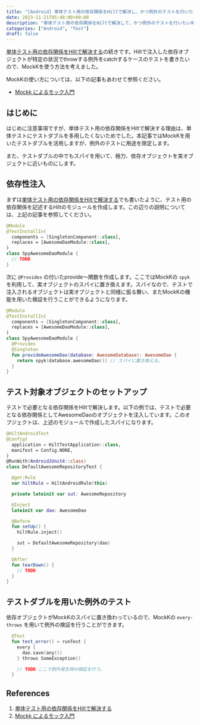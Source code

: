 ```yaml
---
title: "[Android] 単体テスト用の依存関係をHiltで解決し、かつ例外のテストを行いたい場合のパターン🗡️"
date: 2023-11-21T05:48:00+09:00
description: "単体テスト用の依存関係をHiltで解決して、かつ例外のテストを行いたい時のパターンです。"
categories: ["Android", "Test"]
draft: false
---
```


[単体テスト用の依存関係をHiltで解決する](https://okuzawats.com/blog/test-dependency-by-hilt/)の続きです。Hiltで注入した依存オブジェクトが特定の状況でthrowする例外をcatchするケースのテストを書きたいので、MockKを使う方法を考えました。

MockKの使い方については、以下の記事もあわせて参照ください。

- [Mockk によるモック入門](https://okuzawats.com/blog/mockk/)

## はじめに

はじめに注意事項ですが、単体テスト用の依存関係をHiltで解決する理由は、単体テストにテストダブルを多用したくないためでした。本記事ではMockKを用いたテストダブルを活用しますが、例外のテストに用途を限定します。

また、テストダブルの中でもスパイを用いて、極力、依存オブジェクトを実オブジェクトに近いものにします。

## 依存性注入

まずは[単体テスト用の依存関係をHiltで解決する](https://okuzawats.com/blog/test-dependency-by-hilt/)でも書いたように、テスト用の依存関係を記述するHiltのモジュールを作成します。この辺りの説明については、上記の記事を参照してください。

```kotlin
@Module
@TestInstallIn(
  components = [SingletonComponent::class],
  replaces = [AwesomeDaoModule::class],
)
class SpyAwesomeDaoModule {
  // TODO
}
```

次に `@Provides` の付いたprovide〜関数を作成します。ここではMockKの `spyk` を利用して、実オブジェクトのスパイに置き換えます。スパイなので、テストで注入されるオブジェクトは実オブジェクトと同様に振る舞い、またMockKの機能を用いた検証を行うことができるようになります。

```kotlin
@Module
@TestInstallIn(
  components = [SingletonComponent::class],
  replaces = [AwesomeDaoModule::class],
)
class SpyAwesomeDaoModule {
  @Provides
  @Singleton
  fun provideAwesomeDao(database: AwesomeDatabase): AwesomeDao {
    return spyk(database.awesomeDao()) // スパイに置き換える。
  }
}
```

## テスト対象オブジェクトのセットアップ

テストで必要となる依存関係をHiltで解決します。以下の例では、テストで必要となる依存関係としてAwesomeDaoのオブジェクトを注入しています。このオブジェクトは、上述のモジュールで作成したスパイになります。

```kotlin
@HiltAndroidTest
@Config(
  application = HiltTestApplication::class,
  manifest = Config.NONE,
)
@RunWith(AndroidJUnit4::class)
class DefaultAwesomeRepositoryTest {

  @get:Rule
  var hiltRule = HiltAndroidRule(this)

  private lateinit var sut: AwesomeRepository

  @Inject
  lateinit var dao: AwesomeDao

  @Before
  fun setUp() {
    hiltRule.inject()

    sut = DefaultAwesomeRepository(dao)
  }

  @After
  fun tearDown() {
    // TODO
  }
}
```

## テストダブルを用いた例外のテスト

依存オブジェクトがMockKのスパイに置き換わっているので、MockKの `every-throws` を用いて例外の検証を行うことができます。

```kotlin
  @Test
  fun test_error() = runTest {
    every {
      dao.save(any())
    } throws SomeException()

    // TODO ここで例外発生時の検証を行う。
  }
```

## References

1. [単体テスト用の依存関係をHiltで解決する](https://okuzawats.com/blog/test-dependency-by-hilt/)
2. [Mockk によるモック入門](https://okuzawats.com/blog/mockk/)
